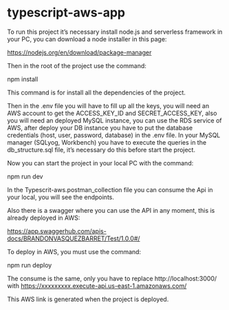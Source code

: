 # typescript-aws-app

To run this project it’s necessary install node.js and serverless framework in your PC, you can download a node installer in this page:

https://nodejs.org/en/download/package-manager

Then in the root of the project use the command:

npm install

This command is for install all the dependencies of the project. 

Then in the .env file you will have to fill up all the keys, you will need an AWS account to get the ACCESS_KEY_ID and SECRET_ACCESS_KEY, also you will need an deployed MySQL instance, you can use the RDS service of AWS, after deploy your DB instance you have to put the database credentials (host, user, password, database) in the .env file.
In your MySQL manager (SQLyog, Workbench) you have to execute the queries in the db_structure.sql file, it’s necessary do this before start the project. 

Now you can start the project in your local PC with the command:

npm run dev

In the Typescrit-aws.postman_collection file you can consume the Api in your local, you will see the endpoints.

Also there is a swagger where you can use the API in any moment, this is already deployed in AWS:

https://app.swaggerhub.com/apis-docs/BRANDONVASQUEZBARRET/Test/1.0.0#/

To deploy in AWS, you must use the command:

npm run deploy

The consume is the same, only you have to replace http://localhost:3000/ with https://xxxxxxxxx.execute-api.us-east-1.amazonaws.com/

This AWS link is generated when the project is deployed.
